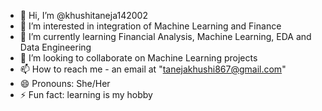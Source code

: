 - 👋 Hi, I’m @khushitaneja142002
- 👀 I’m interested in integration of Machine Learning and Finance
- 🌱 I’m currently learning Financial Analysis, Machine Learning, EDA and Data Engineering 
- 💞️ I’m looking to collaborate on Machine Learning projects
- 📫 How to reach me - an email at "tanejakhushi867@gmail.com"
- 😄 Pronouns: She/Her
- ⚡ Fun fact: learning is my hobby

<!---
khushitaneja142002/khushitaneja142002 is a ✨ special ✨ repository because its `README.md` (this file) appears on your GitHub profile.
You can click the Preview link to take a look at your changes.
--->
